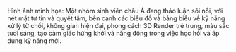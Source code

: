 Hình ảnh minh họa: Một nhóm sinh viên châu Á đang thảo luận sôi nổi, với nét mặt tự tin và quyết tâm, bên cạnh các biểu đồ và bảng biểu về kỹ năng xử lý từ chối, không gian hiện đại, phong cách 3D Render trẻ trung, màu sắc tươi sáng, tạo cảm giác hứng khởi và năng động trong việc học hỏi và áp dụng kỹ năng mới.